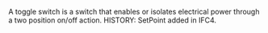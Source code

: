 ﻿A toggle switch is a switch that enables or isolates electrical power through a two position on/off action.  HISTORY: SetPoint added in IFC4.